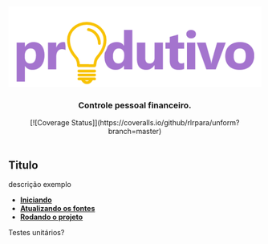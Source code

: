 <p align="center">
  <img src="https://github.com/rlrpara/Produtivo/blob/master/Produtivo.Api/imagens/logo-grande%402x.png" alt="Produtivo" />
</p>

<h3 align="center">
  Controle pessoal financeiro.
</h3>

<div align="center">
  [![Coverage Status]](https://coveralls.io/github/rlrpara/unform?branch=master)
</div>

<br>

## Titulo

descrição exemplo

- **[Iniciando](http://rlrsistemas.com.br)**
- **[Atualizando os fontes](http://rlrsistemas.com.br)**
- **[Rodando o projeto](http://rlrsistemas.com.br)**

Testes unitários?

